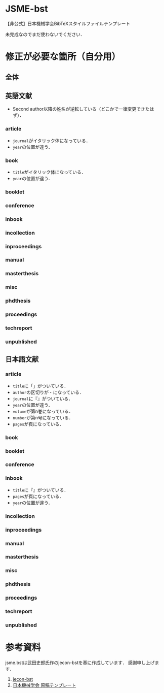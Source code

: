 # JSME-bst
【非公式】日本機械学会BibTeXスタイルファイルテンプレート

未完成なのでまだ使わないでください．

# 修正が必要な箇所（自分用）
## 全体

## 英語文献
* Second author以降の姓名が逆転している（どこかで一律変更できたはず）．

### article
* `journal`がイタリック体になっている．
* `year`の位置が違う．

### book
* `title`がイタリック体になっている．
* `year`の位置が違う．

### booklet

### conference

### inbook

### incollection

### inproceedings

### manual

### masterthesis

### misc

### phdthesis

### proceedings

### techreport

### unpublished


## 日本語文献
### article
* `title`に「」がついている．
* `author`の区切りが・になっている．
* `journal`に『』がついている．
* `year`の位置が違う．
* `volume`が第n巻になっている．
* `number`が第n号になっている．
* `pages`が頁になっている．

### book

### booklet

### conference

### inbook
* `title`に『』がついている．
* `pages`が頁になっている．
* `year`の位置が違う．

### incollection

### inproceedings

### manual

### masterthesis

### misc

### phdthesis

### proceedings

### techreport

### unpublished


# 参考資料
jsme.bstは武田史郎氏作のjecon-bstを基に作成しています．
感謝申し上げます．

1. [jecon-bst](https://github.com/ShiroTakeda/jecon-bst)
1. [日本機械学会 原稿テンプレート](https://www.jsme.or.jp/publish/transact/for-authors.html)
